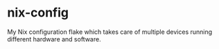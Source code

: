 # nix-config
My Nix configuration flake which takes care of multiple devices running different hardware and software.

